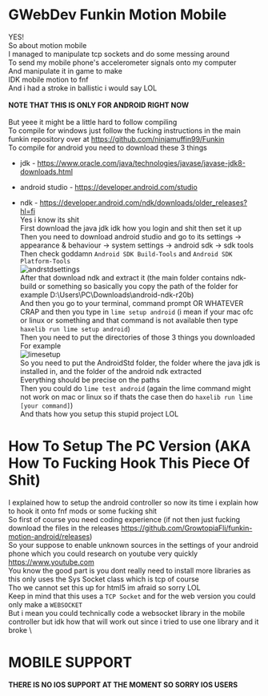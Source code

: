 # GWebDev Funkin Motion Mobile
YES! \
So about motion mobile \
I managed to manipulate tcp sockets and do some messing around \
To send my mobile phone's accelerometer signals onto my computer \
And manipulate it in game to make \
IDK mobile motion to fnf \
And i had a stroke in ballistic i would say LOL \
 \
**NOTE THAT THIS IS ONLY FOR ANDROID RIGHT NOW** \
 \
But yeee it might be a little hard to follow compiling \
To compile for windows just follow the fucking instructions in the main funkin repository over at https://github.com/ninjamuffin99/Funkin \
To compile for android you need to download these 3 things
  - jdk - https://www.oracle.com/java/technologies/javase/javase-jdk8-downloads.html

  - android studio - https://developer.android.com/studio

  - ndk - https://developer.android.com/ndk/downloads/older_releases?hl=fi \
Yes i know its shit \
First download the java jdk idk how you login and shit then set it up \
Then you need to download android studio and go to its settings -> appearance & behaviour -> system settings -> android sdk -> sdk tools \
Then check goddamn `Android SDK Build-Tools` and `Android SDK Platform-Tools` \
![andrstdsettings](https://user-images.githubusercontent.com/63938719/123502688-d73a1d00-d680-11eb-893a-901f96c3450f.png) \
After that download ndk and extract it (the main folder contains ndk-build or something so basically you copy the path of the folder for example D:\Users\PC\Downloads\android-ndk-r20b) \
And then you go to your terminal, command prompt OR WHATEVER CRAP and then you type in `lime setup android` (i mean if your mac ofc or linux or something and that command is not available then type `haxelib run lime setup android`) \
Then you need to put the directories of those 3 things you downloaded \
For example \
![limesetup](https://user-images.githubusercontent.com/63938719/123502707-fafd6300-d680-11eb-9ea0-9411de181c53.png) \
So you need to put the AndroidStd folder, the folder where the java jdk is installed in, and the folder of the android ndk extracted \
Everything should be precise on the paths \
Then you could do `lime test android` (again the lime command might not work on mac or linux so if thats the case then do `haxelib run lime [your command]`) \
And thats how you setup this stupid project LOL
# How To Setup The PC Version (AKA How To Fucking Hook This Piece Of Shit)
I explained how to setup the android controller so now its time i explain how to hook it onto fnf mods or some fucking shit \
So first of course you need coding experience (if not then just fucking download the files in the releases https://github.com/GrowtopiaFli/funkin-motion-android/releases) \
So your suppose to enable unknown sources in the settings of your android phone which you could research on youtube very quickly https://www.youtube.com \
You know the good part is you dont really need to install more libraries as this only uses the Sys Socket class which is tcp of course \
Tho we cannot set this up for html5 im afraid so sorry LOL \
Keep in mind that this uses a `TCP Socket` and for the web version you could only make a `WEBSOCKET` \
But i mean you could technically code a websocket library in the mobile controller but idk how that will work out since i tried to use one library and it broke \
# MOBILE SUPPORT
**THERE IS NO IOS SUPPORT AT THE MOMENT SO SORRY IOS USERS**
